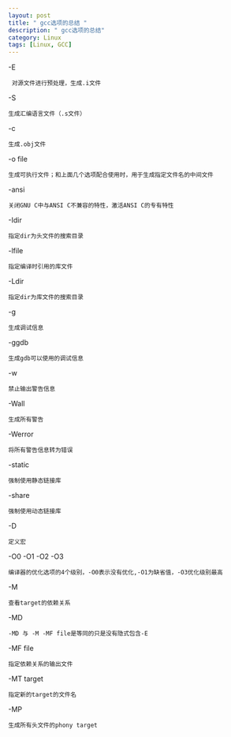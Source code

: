 ```yaml
---
layout: post
title: " gcc选项的总结 "
description: " gcc选项的总结"
category: Linux
tags: [Linux, GCC]
---
```


-E

     对源文件进行预处理，生成.i文件

-S

    生成汇编语言文件（.s文件）

-c

    生成.obj文件

-o file

    生成可执行文件；和上面几个选项配合使用时，用于生成指定文件名的中间文件

-ansi

    关闭GNU C中与ANSI C不兼容的特性，激活ANSI C的专有特性

-Idir

    指定dir为头文件的搜索目录

-lfile

    指定编译时引用的库文件

-Ldir

    指定dir为库文件的搜索目录

-g

    生成调试信息

-ggdb

    生成gdb可以使用的调试信息

-w

    禁止输出警告信息

-Wall

    生成所有警告

-Werror

    将所有警告信息转为错误

-static

    强制使用静态链接库

-share

    强制使用动态链接库

-D

    定义宏

-O0 
-O1 
-O2 
-O3

    编译器的优化选项的4个级别，-O0表示没有优化,-O1为缺省值，-O3优化级别最高

-M

    查看target的依赖关系

-MD

    -MD 与 -M -MF file是等同的只是没有隐式包含-E

-MF file

    指定依赖关系的输出文件

-MT target

    指定新的target的文件名

-MP

    生成所有头文件的phony target